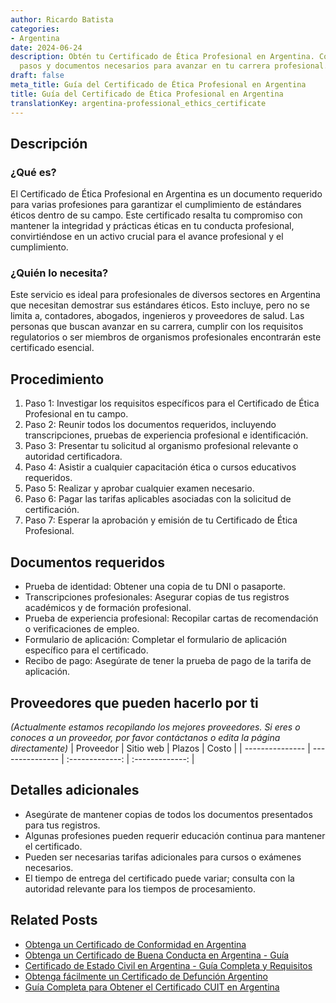 ```yaml
---
author: Ricardo Batista
categories:
- Argentina
date: 2024-06-24
description: Obtén tu Certificado de Ética Profesional en Argentina. Conoce requisitos,
  pasos y documentos necesarios para avanzar en tu carrera profesional.
draft: false
meta_title: Guía del Certificado de Ética Profesional en Argentina
title: Guía del Certificado de Ética Profesional en Argentina
translationKey: argentina-professional_ethics_certificate
---
```



## Descripción
### ¿Qué es?
El Certificado de Ética Profesional en Argentina es un documento requerido para varias profesiones para garantizar el cumplimiento de estándares éticos dentro de su campo. Este certificado resalta tu compromiso con mantener la integridad y prácticas éticas en tu conducta profesional, convirtiéndose en un activo crucial para el avance profesional y el cumplimiento.

### ¿Quién lo necesita?
Este servicio es ideal para profesionales de diversos sectores en Argentina que necesitan demostrar sus estándares éticos. Esto incluye, pero no se limita a, contadores, abogados, ingenieros y proveedores de salud. Las personas que buscan avanzar en su carrera, cumplir con los requisitos regulatorios o ser miembros de organismos profesionales encontrarán este certificado esencial.

## Procedimiento

1. Paso 1: Investigar los requisitos específicos para el Certificado de Ética Profesional en tu campo.
2. Paso 2: Reunir todos los documentos requeridos, incluyendo transcripciones, pruebas de experiencia profesional e identificación.
3. Paso 3: Presentar tu solicitud al organismo profesional relevante o autoridad certificadora.
4. Paso 4: Asistir a cualquier capacitación ética o cursos educativos requeridos.
5. Paso 5: Realizar y aprobar cualquier examen necesario.
6. Paso 6: Pagar las tarifas aplicables asociadas con la solicitud de certificación.
7. Paso 7: Esperar la aprobación y emisión de tu Certificado de Ética Profesional.

## Documentos requeridos

- Prueba de identidad: Obtener una copia de tu DNI o pasaporte.
- Transcripciones profesionales: Asegurar copias de tus registros académicos y de formación profesional.
- Prueba de experiencia profesional: Recopilar cartas de recomendación o verificaciones de empleo.
- Formulario de aplicación: Completar el formulario de aplicación específico para el certificado.
- Recibo de pago: Asegúrate de tener la prueba de pago de la tarifa de aplicación.

## Proveedores que pueden hacerlo por ti
_(Actualmente estamos recopilando los mejores proveedores. Si eres o conoces a un proveedor, por favor contáctanos o edita la página directamente)_
| Proveedor       |     Sitio web     |    Plazos    |       Costo      |
| --------------- | --------------- |  :-------------: | :-------------: |

## Detalles adicionales

- Asegúrate de mantener copias de todos los documentos presentados para tus registros.
- Algunas profesiones pueden requerir educación continua para mantener el certificado.
- Pueden ser necesarias tarifas adicionales para cursos o exámenes necesarios.
- El tiempo de entrega del certificado puede variar; consulta con la autoridad relevante para los tiempos de procesamiento.
## Related Posts

- [Obtenga un Certificado de Conformidad en Argentina](https://tramitit.com/spanish/guides/argentina/certificado_de_idoneidad/)
- [Obtenga un Certificado de Buena Conducta en Argentina - Guía](https://tramitit.com/spanish/guides/argentina/certificado_de_buena_conducta/)
- [Certificado de Estado Civil en Argentina - Guía Completa y Requisitos](https://tramitit.com/spanish/guides/argentina/solicitud_de_certificado_de_soltería/)
- [Obtenga fácilmente un Certificado de Defunción Argentino](https://tramitit.com/spanish/guides/argentina/certificado_de_defunción/)
- [Guía Completa para Obtener el Certificado CUIT en Argentina](https://tramitit.com/spanish/guides/argentina/constancia_de_cuit/)